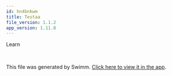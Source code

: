 ```yaml
---
id: hn4bnkwm
title: Testaa
file_version: 1.1.2
app_version: 1.11.8
---
```


Learn

<br/>

This file was generated by Swimm. [Click here to view it in the app](https://app.swimm.io/repos/Z2l0aHViJTNBJTNBbGVhcm4tZ28lM0ElM0FyaXpxeW45/docs/hn4bnkwm).
